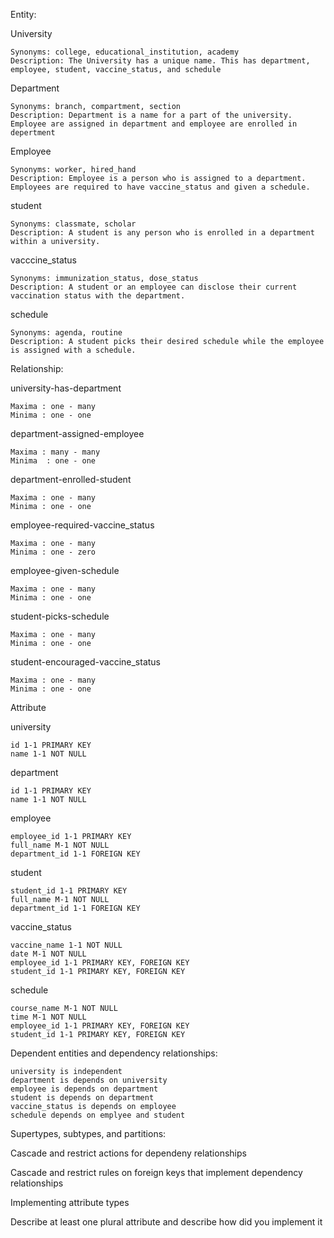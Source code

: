Entity:

  University
  
  
    Synonyms: college, educational_institution, academy
    Description: The University has a unique name. This has department, employee, student, vaccine_status, and schedule
  Department
  
  
    Synonyms: branch, compartment, section
    Description: Department is a name for a part of the university. Employee are assigned in department and employee are enrolled in depertment
  Employee
  
  
    Synonyms: worker, hired_hand
    Description: Employee is a person who is assigned to a department. Employees are required to have vaccine_status and given a schedule.

  student
   
  
    Synonyms: classmate, scholar
    Description: A student is any person who is enrolled in a department within a university. 
  
  vacccine_status
     
  
    Synonyms: immunization_status, dose_status
    Description: A student or an employee can disclose their current vaccination status with the department. 
  
  schedule
     
  
    Synonyms: agenda, routine
    Description: A student picks their desired schedule while the employee is assigned with a schedule.  
    
    
Relationship:


  university-has-department


    Maxima : one - many
    Minima : one - one


  department-assigned-employee


    Maxima : many - many
    Minima  : one - one


  department-enrolled-student
  
  
    Maxima : one - many
    Minima : one - one
  
  
  employee-required-vaccine_status
  
  
    Maxima : one - many
    Minima : one - zero


  employee-given-schedule
  
  
    Maxima : one - many
    Minima : one - one
    
    
  student-picks-schedule
  
  
    Maxima : one - many
    Minima : one - one
    
    
  student-encouraged-vaccine_status
  
  
    Maxima : one - many
    Minima : one - one
    
    
    
Attribute


  university


    id 1-1 PRIMARY KEY
    name 1-1 NOT NULL


  department
    
    
    id 1-1 PRIMARY KEY
    name 1-1 NOT NULL


employee


    employee_id 1-1 PRIMARY KEY
    full_name M-1 NOT NULL
    department_id 1-1 FOREIGN KEY


student


    student_id 1-1 PRIMARY KEY
    full_name M-1 NOT NULL
    department_id 1-1 FOREIGN KEY
    
    

vaccine_status


    vaccine_name 1-1 NOT NULL
    date M-1 NOT NULL
    employee_id 1-1 PRIMARY KEY, FOREIGN KEY
    student_id 1-1 PRIMARY KEY, FOREIGN KEY
    
  
schedule


    course_name M-1 NOT NULL
    time M-1 NOT NULL
    employee_id 1-1 PRIMARY KEY, FOREIGN KEY
    student_id 1-1 PRIMARY KEY, FOREIGN KEY
    
Dependent entities and dependency relationships:
   
   
   
    university is independent
    department is depends on university
    employee is depends on department
    student is depends on department
    vaccine_status is depends on employee
    schedule depends on emplyee and student
   

Supertypes, subtypes, and partitions:




Cascade and restrict actions for dependeny relationships



Cascade and restrict rules on foreign keys that implement dependency relationships



Implementing attribute types



Describe at least one plural attribute and describe how did you implement it



   






